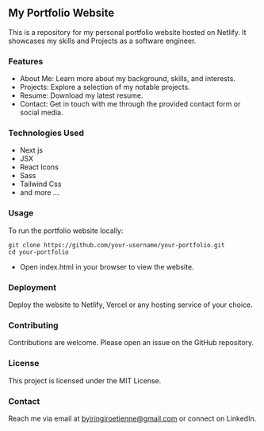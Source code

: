 ## My Portfolio Website
This is a repository for my personal portfolio website hosted on Netlify. It showcases my skills and Projects as a software engineer.

### Features
* About Me: Learn more about my background, skills, and interests.
* Projects: Explore a selection of my notable projects.
* Resume: Download my latest resume.
* Contact: Get in touch with me through the provided contact form or social media.

### Technologies Used
* Next js
* JSX
* React Icons
* Sass
* Tailwind Css
* and more ...

### Usage
To run the portfolio website locally:

```
git clone https://github.com/your-username/your-portfolio.git
cd your-portfolio
```
* Open index.html in your browser to view the website.

### Deployment
Deploy the website to Netlify, Vercel or any hosting service of your choice.

### Contributing
Contributions are welcome. Please open an issue on the GitHub repository.

### License
This project is licensed under the MIT License.

### Contact
Reach me via email at byiringiroetienne@gmail.com or connect on LinkedIn.

